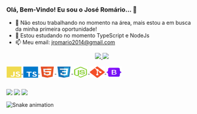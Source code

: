 ### Olá, Bem-Vindo! Eu sou o José Romário... 👋

- 🔭 Não estou trabalhando no momento na área, mais estou a em busca da minha primeira oportunidade!
- 🌱 Estou estudando no momento TypeScript e NodeJs
- 📫 Meu email: jromario2014@gmail.com

<div align="center">
  <a href="https://github.com/jromarioss">
  <img height="180em" src="https://github-readme-stats.vercel.app/api?username=jromarioss&show_icons=true&theme=dark&include_all_commits=true&count_private=true"/>
  <img height="180em" src="https://github-readme-stats.vercel.app/api/top-langs/?username=jromarioss&layout=compact&langs_count=7&theme=dark"/>
</div>
<div style="display: inline_block"><br>
  <img align="center" alt="jromarioss-Js" height="30" width="40" src="https://raw.githubusercontent.com/devicons/devicon/master/icons/javascript/javascript-plain.svg">
  <img align="center" alt="jromarioss-Ts" height="30" width="40" src="https://raw.githubusercontent.com/devicons/devicon/master/icons/typescript/typescript-plain.svg">
  <!--<img align="center" alt="JromarioSS-React" height="30" width="40" src="https://raw.githubusercontent.com/devicons/devicon/master/icons/react/react-original.svg">-->
  <img align="center" alt="jromarioss-HTML" height="30" width="40" src="https://raw.githubusercontent.com/devicons/devicon/master/icons/html5/html5-original.svg">
  <img align="center" alt="jromarioss-CSS" height="30" width="40" src="https://raw.githubusercontent.com/devicons/devicon/master/icons/css3/css3-original.svg">

  <img align="center" alt="jromarioss-NodeJs" height="30" width="40" src="https://raw.githubusercontent.com/devicons/devicon/master/icons/nodejs/nodejs-original.svg">
  <img align="center" alt="jromarioss-NodeJs" height="30" width="40" src="https://raw.githubusercontent.com/devicons/devicon/master/icons/git/git-original.svg">
  <img align="center" alt="jromarioss-NodeJs" height="30" width="40" src="https://raw.githubusercontent.com/devicons/devicon/master/icons/bootstrap/bootstrap-original.svg">
</div>
  
  ##
 
<div> 
  <a href="https://www.instagram.com/jromariosantos/" target="_blank" rel="external"><img src="https://img.shields.io/badge/-Instagram-%23E4405F?style=for-the-badge&logo=instagram&logoColor=white" target="_blank"></a>
 <!--<a href="https://discord.gg/wagxzStdcR" target="_blank"><img src="https://img.shields.io/badge/Discord-7289DA?style=for-the-badge&logo=discord&logoColor=white" target="_blank"></a> -->
  <a href = "mailto:jromario2014@gmail.com"><img src="https://img.shields.io/badge/-Gmail-%23333?style=for-the-badge&logo=gmail&logoColor=white" target="_blank"></a>
  <a href="https://www.linkedin.com/in/jromarioss/" target="_blank" rel="external"><img src="https://img.shields.io/badge/-LinkedIn-%230077B5?style=for-the-badge&logo=linkedin&logoColor=white" target="_blank"></a> 
 
  ![Snake animation](https://github.com/jromarioss/jromarioss/blob/output/github-contribution-grid-snake.svg)
 
</div>
